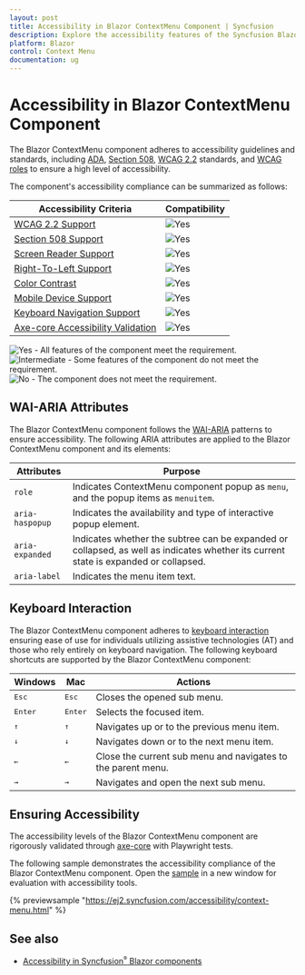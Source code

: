 ```yaml
---
layout: post
title: Accessibility in Blazor ContextMenu Component | Syncfusion
description: Explore the accessibility features of the Syncfusion Blazor ContextMenu component, including WAI-ARIA support, keyboard interaction, and compliance with WCAG, Section 508, and ADA standards.
platform: Blazor
control: Context Menu
documentation: ug
---
```


# Accessibility in Blazor ContextMenu Component

The Blazor ContextMenu component adheres to accessibility guidelines and standards, including [ADA](https://www.ada.gov/), [Section 508](https://www.section508.gov/), [WCAG 2.2](https://www.w3.org/TR/WCAG22/) standards, and [WCAG roles](https://www.w3.org/TR/wai-aria/#roles) to ensure a high level of accessibility.

The component's accessibility compliance can be summarized as follows:

| Accessibility Criteria | Compatibility |
| -- | -- |
| [WCAG 2.2 Support](../common/accessibility#accessibility-standards) | <img src="https://cdn.syncfusion.com/content/images/landing-page/yes.png" alt="Yes"> |
| [Section 508 Support](../common/accessibility#accessibility-standards) | <img src="https://cdn.syncfusion.com/content/images/landing-page/yes.png" alt="Yes"> |
| [Screen Reader Support](../common/accessibility#screen-reader-support) | <img src="https://cdn.syncfusion.com/content/images/landing-page/yes.png" alt="Yes">  |
| [Right-To-Left Support](../common/accessibility#right-to-left-support) | <img src="https://cdn.syncfusion.com/content/images/landing-page/yes.png" alt="Yes"> |
| [Color Contrast](../common/accessibility#color-contrast) | <img src="https://cdn.syncfusion.com/content/images/landing-page/yes.png" alt="Yes"> |
| [Mobile Device Support](../common/accessibility#mobile-device-support) | <img src="https://cdn.syncfusion.com/content/images/landing-page/yes.png" alt="Yes"> |
| [Keyboard Navigation Support](../common/accessibility#keyboard-navigation-support) |<img src="https://cdn.syncfusion.com/content/images/landing-page/yes.png" alt="Yes"> |
| [Axe-core Accessibility Validation](../common/accessibility#ensuring-accessibility) | <img src="https://cdn.syncfusion.com/content/images/landing-page/yes.png" alt="Yes"> |

<style>
    .post .post-content img {
        display: inline-block;
        margin: 0.5em 0;
    }
</style>

<div><img src="https://cdn.syncfusion.com/content/images/landing-page/yes.png" alt="Yes"> - All features of the component meet the requirement.</div>

<div><img src="https://cdn.syncfusion.com/content/images/landing-page/intermediate.png" alt="Intermediate"> - Some features of the component do not meet the requirement.</div>

<div><img src="https://cdn.syncfusion.com/content/images/landing-page/no.png" alt="No"> - The component does not meet the requirement.</div>

## WAI-ARIA Attributes

The Blazor ContextMenu component follows the [WAI-ARIA](https://www.w3.org/WAI/ARIA/apg/patterns/menubar/) patterns to ensure accessibility. The following ARIA attributes are applied to the Blazor ContextMenu component and its elements:

| Attributes | Purpose |
| --- | --- |
| `role` | Indicates ContextMenu component popup as `menu`, and the popup items as `menuitem`. |
| `aria-haspopup` | Indicates the availability and type of interactive popup element. |
| `aria-expanded` | Indicates whether the subtree can be expanded or collapsed, as well as indicates whether its current state is expanded or collapsed. |
| `aria-label` | Indicates the menu item text. |

## Keyboard Interaction

The Blazor ContextMenu component adheres to [keyboard interaction](https://www.w3.org/WAI/ARIA/apg/patterns/menubar/#keyboardinteraction) ensuring ease of use for individuals utilizing assistive technologies (AT) and those who rely entirely on keyboard navigation. The following keyboard shortcuts are supported by the Blazor ContextMenu component:

| Windows | Mac | Actions |
| --- | --- | --- |
| <kbd>Esc</kbd> | <kbd>Esc</kbd> | Closes the opened sub menu. |
| <kbd>Enter</kbd> | <kbd>Enter</kbd> | Selects the focused item. |
| <kbd>↑</kbd> | <kbd>↑</kbd> | Navigates up or to the previous menu item. |
| <kbd>↓</kbd> | <kbd>↓</kbd> | Navigates down or to the next menu item. |
| <kbd>←</kbd> | <kbd>←</kbd> | Close the current sub menu and navigates to the parent menu. |
| <kbd>→</kbd> | <kbd>→</kbd> | Navigates and open the next sub menu. |

## Ensuring Accessibility

The accessibility levels of the Blazor ContextMenu component are rigorously validated through [axe-core](https://www.nuget.org/packages/Deque.AxeCore.Playwright) with Playwright tests.

The following sample demonstrates the accessibility compliance of the Blazor ContextMenu component. Open the [sample](https://blazor.syncfusion.com/accessibility/context-menu) in a new window for evaluation with accessibility tools.

{% previewsample "https://ej2.syncfusion.com/accessibility/context-menu.html" %}

## See also

* [Accessibility in Syncfusion<sup style="font-size:70%">&reg;</sup> Blazor components](https://blazor.syncfusion.com/documentation/common/accessibility)